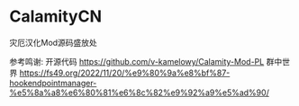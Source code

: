# CalamityCN
灾厄汉化Mod源码盛放处

参考鸣谢: 
  开源代码 https://github.com/v-kamelowy/Calamity-Mod-PL
    群中世界 https://fs49.org/2022/11/20/%e9%80%9a%e8%bf%87-hookendpointmanager-%e5%8a%a8%e6%80%81%e6%8c%82%e9%92%a9%e5%ad%90/
